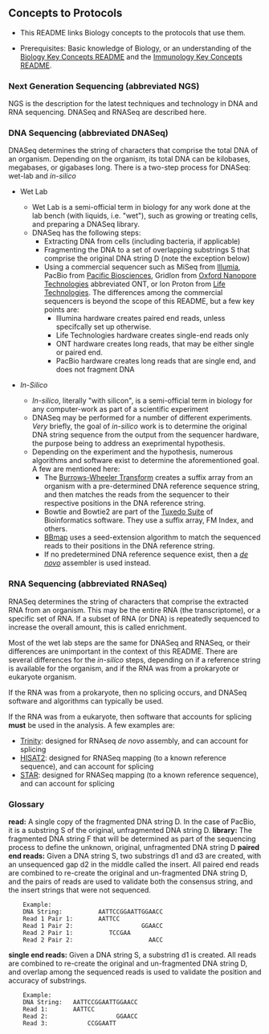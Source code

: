 ## Concepts to Protocols

* This README links Biology concepts to the protocols that use them.

* Prerequisites: Basic knowledge of Biology, or an understanding of the [Biology Key Concepts README](https://github.com/scienceystuff/Biology-for-ComputerScientists/blob/master/Biology-key-concepts.md) and the [Immunology Key Concepts README](https://github.com/scienceystuff/Biology-for-ComputerScientists/blob/master/Biology-Immunology-concepts.md).

### Next Generation Sequencing (abbreviated NGS)

NGS is the description for the latest techniques and technology in DNA and RNA sequencing.  DNASeq and RNASeq are described here.

### DNA Sequencing (abbreviated DNASeq)
DNASeq determines the string of characters that comprise the total DNA of an organism.  Depending on the organism, its total DNA can be kilobases, megabases, or gigabases long.  There is a two-step process for DNASeq: wet-lab and *in-silico*

* Wet Lab
  * Wet Lab is a semi-official term in biology for any work done at the lab bench (with liquids, i.e. "wet"), such as growing or treating cells, and preparing a DNASeq library.
  * DNASeq has the following steps:
    * Extracting DNA from cells (including bacteria, if applicable)
    * Fragmenting the DNA to a set of overlapping substrings S that comprise the original DNA string D (note the exception below)
    * Using a commercial sequencer such as MiSeq from [Illumia](), PacBio from [Pacific Biosciences](), GridIon from [Oxford Nanopore Technologies]() abbreviated ONT, or Ion Proton from [Life Technologies]().  The differences among the commercial sequencers is beyond the scope of this README, but a few key points are:
      * Illumina hardware creates paired end reads, unless specifcally set up otherwise.  
      * Life Technologies hardware creates single-end reads only
      * ONT hardware creates long reads, that may be either single or paired end.
      * PacBio hardware creates long reads that are single end, and does not fragment DNA
      
* *In-Silico*
  * *In-silico*, literally "with silicon", is a semi-official term in biology for any computer-work as part of a scientific experiment
  * DNASeq may be performed for a number of different experiments.  *Very* briefly, the goal of *in-silico* work is to determine the original DNA string sequence from the output from the sequencer hardware, the purpose being to address an exeprimental hypothesis.
  * Depending on the experiment and the hypothesis, numerous algorithms and software exist to determine the aforementioned goal.  A few are mentioned here:
    * The [Burrows-Wheeler Transform](https://academic.oup.com/bioinformatics/article/25/14/1754/225615) creates a suffix array from an organism with a pre-determined DNA reference sequence string, and then matches the reads from the sequencer to their respective positions in the DNA reference string.
    * Bowtie and Bowtie2 are part of the [Tuxedo Suite](https://support.illumina.com/help/BS_App_RNASeq_Alignment_OLH_1000000006112/Content/Source/Informatics/Apps/TuxedoSuite_RNASeqTools.htm) of Bioinformatics software.  They use a suffix array, FM Index, and others.
    * [BBmap](https://jgi.doe.gov/data-and-tools/bbtools/bb-tools-user-guide/bbmap-guide/) uses a seed-extension algorithm to match the sequenced reads to their positions in the DNA reference string.
    * If no predetermined DNA reference sequence exist, then a [*de novo*](https://www.nature.com/articles/nmeth.1935) assembler is used instead.  
    
    
### RNA Sequencing (abbreviated RNASeq)
RNASeq determines the string of characters that comprise the extracted RNA from an organism.  This may be the entire RNA (the transcriptome), or a specific set of RNA.  If a subset of RNA (or DNA) is repeatedly sequenced to increase the overall amount, this is called enrichment.  

Most of the wet lab steps are the same for DNASeq and RNASeq, or their differences are unimportant in the context of this README.  There are several differences for the *in-silico* steps, depending on if a reference string is available for the organism, and if the RNA was from a prokaryote or eukaryote organism.

If the RNA was from a prokaryote, then no splicing occurs, and DNASeq software and algorithms can typically be used.

If the RNA was from a eukaryote, then software that accounts for splicing **must** be used in the analysis.  A few examples are:

* [Trinity](https://github.com/trinityrnaseq/trinityrnaseq/wiki): designed for RNAseq *de novo* assembly, and can account for splicing
* [HISAT2](https://ccb.jhu.edu/software/hisat2/index.shtml): designed for RNASeq mapping (to a known reference sequence), and can account for splicing
* [STAR](https://github.com/alexdobin/STAR): designed for RNASeq mapping (to a known reference sequence), and can account for splicing
  
### Glossary

**read:** A single copy of the fragmented DNA string D.  In the case of PacBio, it is a substring S of the original, unfragmented DNA string D.
**library:** The fragmented DNA string F that will be determined as part of the sequencing process to define the unknown, original, unfragmented DNA string D
**paired end reads:** Given a DNA string S, two substrings d1 and d3 are created, with an unsequenced gap d2 in the middle called the insert. All paired end reads are combined to re-create the original and un-fragmented DNA string D, and the pairs of reads are used to validate both the consensus string, and the insert strings that were not sequenced.
        
        Example:
        DNA String:          AATTCCGGAATTGGAACC
        Read 1 Pair 1:       AATTCC
        Read 1 Pair 2:                   GGAACC
        Read 2 Pair 1:          TCCGAA     
        Read 2 Pair 2:                     AACC
        
        
**single end reads:** Given a DNA string S, a substring d1 is created. All reads are combined to re-create the original and un-fragmented DNA string D, and overlap among the sequenced reads is used to validate the position and accuracy of substrings.
        
        Example:
        DNA String:   AATTCCGGAATTGGAACC
        Read 1:       AATTCC
        Read 2:                   GGAACC
        Read 3:           CCGGAATT

